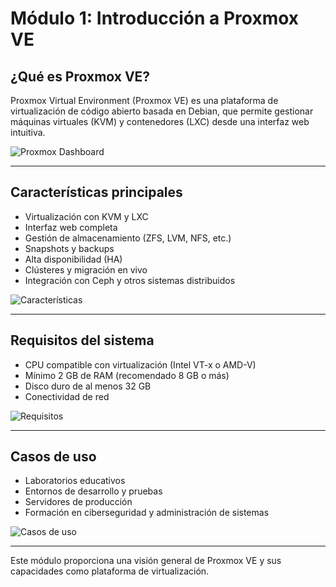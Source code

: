 
# Módulo 1: Introducción a Proxmox VE

## ¿Qué es Proxmox VE?
Proxmox Virtual Environment (Proxmox VE) es una plataforma de virtualización de código abierto basada en Debian, que permite gestionar máquinas virtuales (KVM) y contenedores (LXC) desde una interfaz web intuitiva.

![Proxmox Dashboard](images/proxmox_dashboard.png)

---

## Características principales
- Virtualización con KVM y LXC
- Interfaz web completa
- Gestión de almacenamiento (ZFS, LVM, NFS, etc.)
- Snapshots y backups
- Alta disponibilidad (HA)
- Clústeres y migración en vivo
- Integración con Ceph y otros sistemas distribuidos

![Características](images/caracteristicas.png)

---

## Requisitos del sistema
- CPU compatible con virtualización (Intel VT-x o AMD-V)
- Mínimo 2 GB de RAM (recomendado 8 GB o más)
- Disco duro de al menos 32 GB
- Conectividad de red

![Requisitos](images/requisitos.png)

---

## Casos de uso
- Laboratorios educativos
- Entornos de desarrollo y pruebas
- Servidores de producción
- Formación en ciberseguridad y administración de sistemas

![Casos de uso](images/casos_uso.png)

---

Este módulo proporciona una visión general de Proxmox VE y sus capacidades como plataforma de virtualización.
